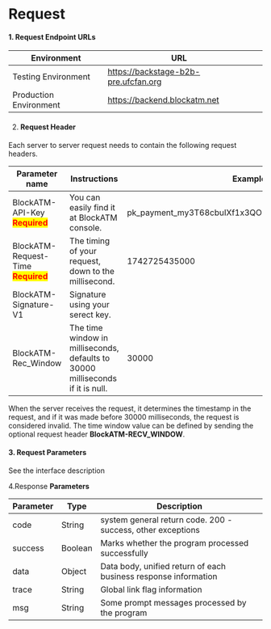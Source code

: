# Request

#### 1. Request Endpoint URLs

<table><thead><tr><th>Environment</th><th>URL</th><th data-hidden></th></tr></thead><tbody><tr><td>Testing Environment</td><td><a href="https://backstage-b2b-pre.ufcfan.org">https://backstage-b2b-pre.ufcfan.org</a></td><td></td></tr><tr><td>Production Environment</td><td><a href="https://backend.blockatm.net">https://backend.blockatm.net</a></td><td></td></tr></tbody></table>



2. #### Request  Header

&#x20;Each server to server request needs to contain the following request headers.

<table><thead><tr><th width="212.0302734375">Parameter name</th><th width="375.4847412109375">Instructions</th><th>Example</th></tr></thead><tbody><tr><td>BlockATM-API-Key<br><mark style="color:red;"><strong>Required</strong></mark></td><td>You can easily find it at BlockATM console.</td><td>pk_payment_my3T68cbuIXf1x3QOEbWtFEfcJPxeBr8wTewDVM</td></tr><tr><td>BlockATM-Request-Time<br><mark style="color:red;"><strong>Required</strong></mark></td><td>The timing of your request, down to the millisecond.</td><td>1742725435000</td></tr><tr><td>BlockATM-Signature-V1</td><td>Signature using your serect key.</td><td></td></tr><tr><td>BlockATM-Rec_Window</td><td>The time window in milliseconds,<br>defaults to 30000 milliseconds if it is null.</td><td>30000 </td></tr></tbody></table>

When the server receives the request, it determines the timestamp in the request, and if it was made before 30000 milliseconds, the request is considered invalid. The time window value can be defined by sending the optional request header **BlockATM-RECV\_WINDOW**.



#### 3. Request **Parameters**

See the interface description



4.Response **Parameters**

| Parameter | Type     | Description                                                     |
| --------- | -------- | --------------------------------------------------------------- |
| code      | String   | system general return code. 200 -success, other exceptions      |
| success   | Boolean  | Marks whether the program processed successfully                |
| data      | Object   | Data body, unified return of each business response information |
| trace     | String   | Global link flag information                                    |
| msg       | String   | Some prompt messages processed by the program                   |





